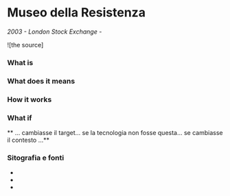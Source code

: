 # Museo della Resistenza  
_2003 - London Stock Exchange -_  
  
![the source]

### What is  


### What does it means  


### How it works  
  

### What if  
** … cambiasse il target… se la tecnologia non fosse questa… se cambiasse il contesto …**  

  
### Sitografia e fonti  
*   
*   
* 
